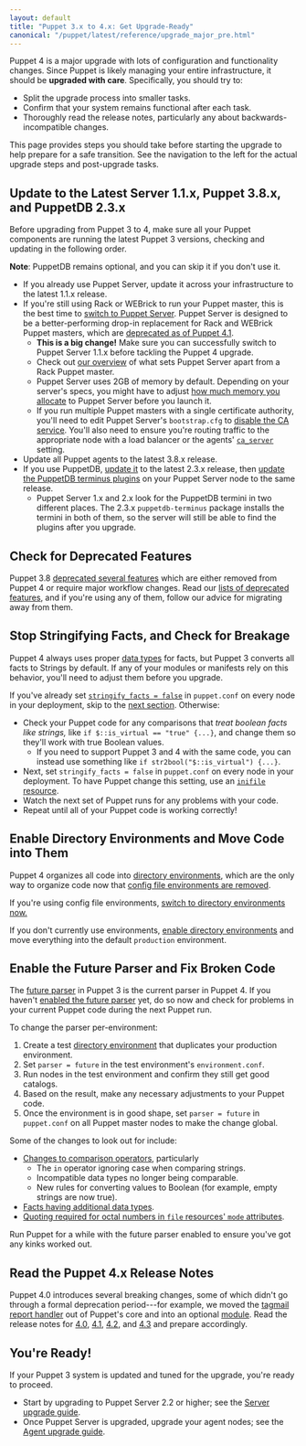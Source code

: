 ```yaml
---
layout: default
title: "Puppet 3.x to 4.x: Get Upgrade-Ready"
canonical: "/puppet/latest/reference/upgrade_major_pre.html"
---
```


Puppet 4 is a major upgrade with lots of configuration and functionality changes. Since Puppet is likely managing your entire infrastructure, it should be **upgraded with care**. Specifically, you should try to:

- Split the upgrade process into smaller tasks.
- Confirm that your system remains functional after each task.
- Thoroughly read the release notes, particularly any about backwards-incompatible changes.

This page provides steps you should take before starting the upgrade to help prepare for a safe transition. See the navigation to the left for the actual upgrade steps and post-upgrade tasks.

## Update to the Latest Server 1.1.x, Puppet 3.8.x, and PuppetDB 2.3.x

Before upgrading from Puppet 3 to 4, make sure all your Puppet components are running the latest Puppet 3 versions, checking and updating in the following order.

**Note**: PuppetDB remains optional, and you can skip it if you don't use it.

- If you already use Puppet Server, update it across your infrastructure to the latest 1.1.x release.
- If you're still using Rack or WEBrick to run your Puppet master, this is the best time to [switch to Puppet Server](/puppetserver/1.1/install_from_packages.html). Puppet Server is designed to be a better-performing drop-in replacement for Rack and WEBrick Puppet masters, which are [deprecated as of Puppet 4.1](/puppet/4.1/reference/release_notes.html#deprecated-rack-and-webrick-web-servers-for-puppet-master).
  - **This is a big change!** Make sure you can successfully switch to Puppet Server 1.1.x before tackling the Puppet 4 upgrade.
  - Check out [our overview](/puppetserver/latest/puppetserver_vs_passenger.html) of what sets Puppet Server apart from a Rack Puppet master.
  - Puppet Server uses 2GB of memory by default. Depending on your server's specs, you might have to adjust [how much memory you allocate](/puppetserver/1.1/install_from_packages.html#memory-allocation) to Puppet Server before you launch it.
  - If you run multiple Puppet masters with a single certificate authority, you'll need to edit Puppet Server's `bootstrap.cfg` to [disable the CA service](/puppetserver/1.1/external_ca_configuration.html#disabling-the-internal-puppet-ca-service). You'll also need to ensure you're routing traffic to the appropriate node with a load balancer or the agents' [`ca_server`](./configuration.html#caserver) setting.
- Update all Puppet agents to the latest 3.8.x release.
- If you use PuppetDB, [update it](/puppetdb/2.3/upgrade.html) to the latest 2.3.x release, then [update the PuppetDB terminus plugins](/puppetdb/2.3/upgrade.html#upgrading-the-terminus-plugins) on your Puppet Server node to the same release.
    - Puppet Server 1.x and 2.x look for the PuppetDB termini in two different places. The 2.3.x `puppetdb-terminus` package installs the termini in both of them, so the server will still be able to find the plugins after you upgrade.

## Check for Deprecated Features

[deprecations]: /puppet/3.8/reference/deprecated_summary.html

Puppet 3.8 [deprecated several features][deprecations] which are either removed from Puppet 4 or require major workflow changes. Read our [lists of deprecated features][deprecations], and if you're using any of them, follow our advice for migrating away from them.

## Stop Stringifying Facts, and Check for Breakage

Puppet 4 always uses proper [data types](./lang_data.html) for facts, but Puppet 3 converts all facts to Strings by default. If any of your modules or manifests rely on this behavior, you'll need to adjust them before you upgrade.

If you've already set [`stringify_facts = false`](/puppet/3.8/reference/deprecated_settings.html#stringifyfacts--true) in `puppet.conf` on every node in your deployment, skip to the [next section](#enable-directory-environments-and-move-code-into-them). Otherwise:

- Check your Puppet code for any comparisons that _treat boolean facts like strings,_ like `if $::is_virtual == "true" {...}`, and change them so they'll work with true Boolean values.
  - If you need to support Puppet 3 and 4 with the same code, you can instead use something like `if str2bool("$::is_virtual") {...}`.
- Next, set `stringify_facts = false` in `puppet.conf` on every node in your deployment. To have Puppet change this setting, use an [`inifile` resource](https://forge.puppetlabs.com/puppetlabs/inifile).
- Watch the next set of Puppet runs for any problems with your code.
- Repeat until all of your Puppet code is working correctly!

## Enable Directory Environments and Move Code into Them

Puppet 4 organizes all code into [directory environments](./environments.html), which are the only way to organize code now that [config file environments are removed](/puppet/3.8/reference/environments_classic.html#config-file-environments-are-deprecated).

[envs_config]: /puppet/3.8/reference/environments_configuring.html

If you're using config file environments, [switch to directory environments now.][envs_config]

If you don't currently use environments, [enable directory environments][envs_config] and move everything into the default `production` environment.

## Enable the Future Parser and Fix Broken Code

The [future parser](/puppet/3.8/reference/experiments_future.html) in Puppet 3 is the current parser in Puppet 4. If you haven't [enabled the future parser](/puppet/3.8/reference/experiments_future.html#enabling-the-future-parser) yet, do so now and check for problems in your current Puppet code during the next Puppet run.

To change the parser per-environment:

1. Create a test [directory environment](./environments.html) that duplicates your production environment.
2. Set `parser = future` in the test environment's `environment.conf`.
3. Run nodes in the test environment and confirm they still get good catalogs.
4. Based on the result, make any necessary adjustments to your Puppet code.
5. Once the environment is in good shape, set `parser = future` in `puppet.conf` on all Puppet master nodes to make the change global.

Some of the changes to look out for include:

- [Changes to comparison operators](/puppet/3.8/reference/experiments_future.html#check-your-comparisons), particularly
  - The `in` operator ignoring case when comparing strings.
  - Incompatible data types no longer being comparable.
  - New rules for converting values to Boolean (for example, empty strings are now true).
- [Facts having additional data types](/puppet/3.8/reference/experiments_future.html#check-your-comparisons).
- [Quoting required for octal numbers in `file` resources' `mode` attributes](/puppet/3.8/reference/experiments_future.html#quote-any-octal-numbers-in-file-modes).

Run Puppet for a while with the future parser enabled to ensure you've got any kinks worked out.

## Read the Puppet 4.x Release Notes

Puppet 4.0 introduces several breaking changes, some of which didn't go through a formal deprecation period---for example, we moved the [tagmail report handler](/puppet/3.8/reference/lang_tags.html#sending-tagmail-reports) out of Puppet's core and into an optional [module](https://forge.puppetlabs.com/puppetlabs/tagmail). Read the release notes for [4.0](/puppet/4.0/reference/release_notes.html), [4.1](/puppet/4.1/reference/release_notes.html), [4.2](/puppet/4.2/reference/release_notes.html), and [4.3](./release_notes.html) and prepare accordingly.

## You're Ready!

If your Puppet 3 system is updated and tuned for the upgrade, you're ready to proceed.

* Start by upgrading to Puppet Server 2.2 or higher; see the [Server upgrade guide](./upgrade_major_server.html).
* Once Puppet Server is upgraded, upgrade your agent nodes; see the [Agent upgrade guide](./upgrade_major_agent.html).
